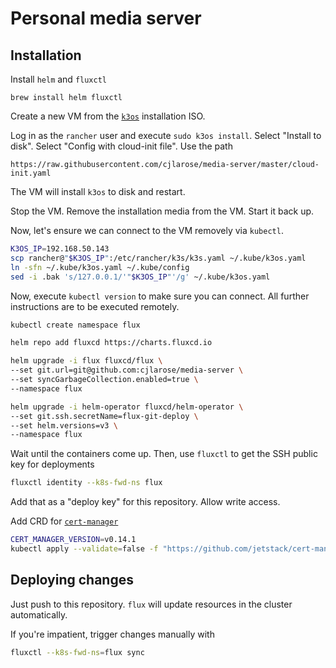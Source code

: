 # Personal media server

## Installation

Install `helm` and `fluxctl`

```
brew install helm fluxctl
```

Create a new VM from the [`k3os`][k3os] installation ISO.

[k3os]: https://github.com/rancher/k3os

Log in as the `rancher` user and execute `sudo k3os install`. Select "Install to disk". Select "Config with cloud-init file". Use the path

```
https://raw.githubusercontent.com/cjlarose/media-server/master/cloud-init.yaml
```

The VM will install `k3os` to disk and restart.

Stop the VM. Remove the installation media from the VM. Start it back up.

Now, let's ensure we can connect to the VM removely via `kubectl`.

```sh
K3OS_IP=192.168.50.143
scp rancher@"$K3OS_IP":/etc/rancher/k3s/k3s.yaml ~/.kube/k3os.yaml
ln -sfn ~/.kube/k3os.yaml ~/.kube/config
sed -i .bak 's/127.0.0.1/'"$K3OS_IP"'/g' ~/.kube/k3os.yaml
```

Now, execute `kubectl version` to make sure you can connect. All further instructions are to be executed remotely.

```sh
kubectl create namespace flux

helm repo add fluxcd https://charts.fluxcd.io

helm upgrade -i flux fluxcd/flux \
--set git.url=git@github.com:cjlarose/media-server \
--set syncGarbageCollection.enabled=true \
--namespace flux

helm upgrade -i helm-operator fluxcd/helm-operator \
--set git.ssh.secretName=flux-git-deploy \
--set helm.versions=v3 \
--namespace flux
```

Wait until the containers come up. Then, use `fluxctl` to get the SSH public key for deployments

```sh
fluxctl identity --k8s-fwd-ns flux
```

Add that as a "deploy key" for this repository. Allow write access.

Add CRD for [`cert-manager`][cert-manager]

```sh
CERT_MANAGER_VERSION=v0.14.1
kubectl apply --validate=false -f "https://github.com/jetstack/cert-manager/releases/download/$CERT_MANAGER_VERSION/cert-manager.crds.yaml"
```

[cert-manager]: https://github.com/jetstack/cert-manager

## Deploying changes

Just push to this repository. `flux` will update resources in the cluster automatically.

If you're impatient, trigger changes manually with

```sh
fluxctl --k8s-fwd-ns=flux sync
```
